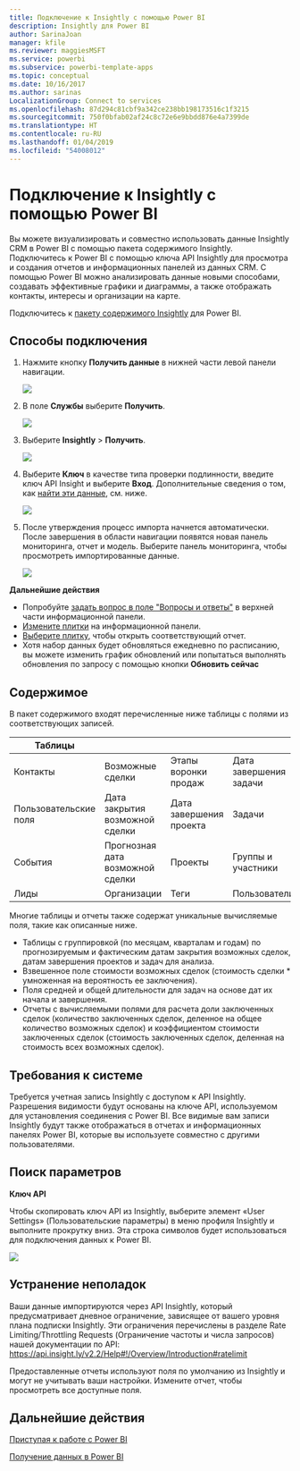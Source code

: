 ```yaml
---
title: Подключение к Insightly с помощью Power BI
description: Insightly для Power BI
author: SarinaJoan
manager: kfile
ms.reviewer: maggiesMSFT
ms.service: powerbi
ms.subservice: powerbi-template-apps
ms.topic: conceptual
ms.date: 10/16/2017
ms.author: sarinas
LocalizationGroup: Connect to services
ms.openlocfilehash: 87d294c81cbf9a342ce238bb198173516c1f3215
ms.sourcegitcommit: 750f0bfab02af24c8c72e6e9bbdd876e4a7399de
ms.translationtype: HT
ms.contentlocale: ru-RU
ms.lasthandoff: 01/04/2019
ms.locfileid: "54008012"
---
```

# <a name="connect-to-insightly-with-power-bi"></a>Подключение к Insightly с помощью Power BI
Вы можете визуализировать и совместно использовать данные Insightly CRM в Power BI с помощью пакета содержимого Insightly. Подключитесь к Power BI с помощью ключа API Insightly для просмотра и создания отчетов и информационных панелей из данных CRM. С помощью Power BI можно анализировать данные новыми способами, создавать эффективные графики и диаграммы, а также отображать контакты, интересы и организации на карте.

Подключитесь к [пакету содержимого Insightly](https://app.powerbi.com/getdata/services/insightly) для Power BI.

## <a name="how-to-connect"></a>Способы подключения
1. Нажмите кнопку **Получить данные** в нижней части левой панели навигации.
   
   ![](media/service-connect-to-insightly/getdata.png)
2. В поле **Службы** выберите **Получить**.
   
   ![](media/service-connect-to-insightly/services.png)
3. Выберите **Insightly** \> **Получить**.
   
   ![](media/service-connect-to-insightly/insightly.png)
4. Выберите **Ключ** в качестве типа проверки подлинности, введите ключ API Insight и выберите **Вход**. Дополнительные сведения о том, как [найти эти данные](#FindingParams), см. ниже.
   
   ![](media/service-connect-to-insightly/creds.png)
5. После утверждения процесс импорта начнется автоматически. После завершения в области навигации появятся новая панель мониторинга, отчет и модель. Выберите панель мониторинга, чтобы просмотреть импортированные данные.
   
     ![](media/service-connect-to-insightly/dashboard.png)

**Дальнейшие действия**

* Попробуйте [задать вопрос в поле "Вопросы и ответы"](consumer/end-user-q-and-a.md) в верхней части информационной панели.
* [Измените плитки](service-dashboard-edit-tile.md) на информационной панели.
* [Выберите плитку](consumer/end-user-tiles.md), чтобы открыть соответствующий отчет.
* Хотя набор данных будет обновляться ежедневно по расписанию, вы можете изменить график обновлений или попытаться выполнять обновления по запросу с помощью кнопки **Обновить сейчас**

## <a name="whats-included"></a>Содержимое
В пакет содержимого входят перечисленные ниже таблицы с полями из соответствующих записей.

| Таблицы |  |  |  |
| --- | --- | --- | --- |
| Контакты |Возможные сделки |Этапы воронки продаж |Дата завершения задачи |
| Пользовательские поля |Дата закрытия возможной сделки |Дата завершения проекта |Задачи |
| События |Прогнозная дата возможной сделки |Проекты |Группы и участники |
| Лиды |Организации |Теги |Пользователи |

Многие таблицы и отчеты также содержат уникальные вычисляемые поля, такие как описанные ниже.  

* Таблицы с группировкой (по месяцам, кварталам и годам) по прогнозируемым и фактическим датам закрытия возможных сделок, датам завершения проектов и задач для анализа.  
* Взвешенное поле стоимости возможных сделок (стоимость сделки * умноженная на вероятность ее заключения).  
* Поля средней и общей длительности для задач на основе дат их начала и завершения.  
* Отчеты с вычисляемыми полями для расчета доли заключенных сделок (количество заключенных сделок, деленное на общее количество возможных сделок) и коэффициентом стоимости заключенных сделок (стоимость заключенных сделок, деленная на стоимость всех возможных сделок).  

## <a name="system-requirements"></a>Требования к системе
Требуется учетная запись Insightly с доступом к API Insightly. Разрешения видимости будут основаны на ключе API, используемом для установления соединения с Power BI. Все видимые вам записи Insightly будут также отображаться в отчетах и информационных панелях Power BI, которые вы используете совместно с другими пользователями.

<a name="FindingParams"></a>

## <a name="finding-parameters"></a>Поиск параметров
**Ключ API**

Чтобы скопировать ключ API из Insightly, выберите элемент «User Settings» (Пользовательские параметры) в меню профиля Insightly и выполните прокрутку вниз. Эта строка символов будет использоваться для подключения данных к Power BI.

![](media/service-connect-to-insightly/findapi.png)

## <a name="troubleshooting"></a>Устранение неполадок
Ваши данные импортируются через API Insightly, который предусматривает дневное ограничение, зависящее от вашего уровня плана подписки Insightly. Эти ограничения перечислены в разделе Rate Limiting/Throttling Requests (Ограничение частоты и числа запросов) нашей документации по API: https://api.insight.ly/v2.2/Help#!/Overview/Introduction#ratelimit

Предоставленные отчеты используют поля по умолчанию из Insightly и могут не учитывать ваши настройки. Измените отчет, чтобы просмотреть все доступные поля.

## <a name="next-steps"></a>Дальнейшие действия
[Приступая к работе с Power BI](service-get-started.md)

[Получение данных в Power BI](service-get-data.md)

